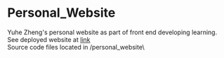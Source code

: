 # Personal_Website
Yuhe Zheng's personal website as part of front end developing learning.\
See deployed website at [link](https://effervescent-medovik-6e3db7.netlify.app/)\
Source code files located in /personal_website\
